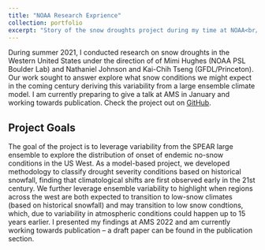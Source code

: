 ```yaml
---
title: "NOAA Research Exprience"
collection: portfolio
excerpt: "Story of the snow droughts project during my time at NOAA<br/><img src='../images/all_j_photos/snow-drought-portfolio-pic.png' width=500>"
---
```

During summer 2021, I conducted research on snow droughts in the Western United States under the direction of of Mimi Hughes (NOAA PSL Boulder Lab) and Nathaniel Johnson and Kai-Chih Tseng (GFDL/Princeton). Our work sought to answer explore what snow conditions we might expect in the coming century deriving this variability from a large ensemble climate model. I am currently preparing to give a talk at AMS in January and working towards publication. Check the project out on [GitHub](https://github.com/Julians42/Snow_Droughts).

## Project Goals
The goal of the project is to leverage variability from the SPEAR large ensemble to explore the distribution of onset of endemic no-snow conditions in the US West. As a model-based project, we developed methodology to classify drought severity conditions based on historical snowfall, finding that climatological shifts are first observed early in the 21st century. We further leverage ensemble variability to highlight when regions across the west are both expected to transition to low-snow climates (based on historical snowfall) and may transition to low snow condtions, which, due to variability in atmospheric conditions could happen up to 15 years earlier. I presented my findings at AMS 2022 and am currently working towards publication – a draft paper can be found in the publication section.